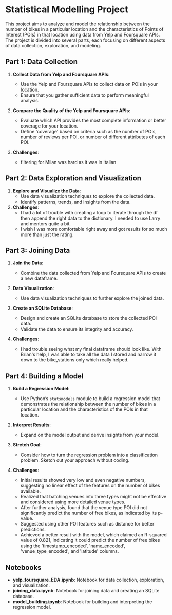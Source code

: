 # Statistical Modelling Project

This project aims to analyze and model the relationship between the number of bikes in a particular location and the characteristics of Points of Interest (POIs) in that location using data from Yelp and Foursquare APIs. The project is divided into several parts, each focusing on different aspects of data collection, exploration, and modeling.

## Part 1: Data Collection

1. **Collect Data from Yelp and Foursquare APIs**:
   - Use the Yelp and Foursquare APIs to collect data on POIs in your location.
   - Ensure that you gather sufficient data to perform meaningful analysis.

2. **Compare the Quality of the Yelp and Foursquare APIs**:
   - Evaluate which API provides the most complete information or better coverage for your location.
   - Define 'coverage' based on criteria such as the number of POIs, number of reviews per POI, or number of different attributes of each POI.

3. **Challenges**:
    - filtering for Milan was hard as it was in Italian

## Part 2: Data Exploration and Visualization

1. **Explore and Visualize the Data**:
   - Use data visualization techniques to explore the collected data.
   - Identify patterns, trends, and insights from the data.
2. **Challenges**:
    - I had a lot of trouble with creating a loop to iterate through the df then append the right data to the dictionary. I needed to use Larry and mentors quite a bit. 
    - I wish I was more comfortable right away and got results for so much more than just the rating. 

## Part 3: Joining Data

1. **Join the Data**:
   - Combine the data collected from Yelp and Foursquare APIs to create a new dataframe.
   
2. **Data Visualization**:
   - Use data visualization techniques to further explore the joined data.

3. **Create an SQLite Database**:
   - Design and create an SQLite database to store the collected POI data.
   - Validate the data to ensure its integrity and accuracy.

4. **Challenges**:
    - I had trouble seeing what my final dataframe should look like. With Brian's help, I was able to take all the data I stored and narrow it down to the bike_stations only which really helped.

## Part 4: Building a Model

1. **Build a Regression Model**:
   - Use Python’s `statsmodels` module to build a regression model that demonstrates the relationship between the number of bikes in a particular location and the characteristics of the POIs in that location.

2. **Interpret Results**:
   - Expand on the model output and derive insights from your model.

3. **Stretch Goal**:
   - Consider how to turn the regression problem into a classification problem. Sketch out your approach without coding.

4. **Challenges**:
    - Initial results showed very low and even negative numbers, suggesting no linear effect of the features on the number of bikes available.
    - Realized that batching venues into three types might not be effective and considered using more detailed venue types.
    - After further analysis, found that the venue type POI did not significantly predict the number of free bikes, as indicated by its p-value.
    - Suggested using other POI features such as distance for better predictions.
    - Achieved a better result with the model, which claimed an R-squared value of 0.821, indicating it could predict the number of free bikes using the       'timestamp_encoded', 'name_encoded', 'venue_type_encoded', and 'latitude' columns.


## Notebooks

- **yelp_foursquare_EDA.ipynb**: Notebook for data collection, exploration, and visualization.
- **joining_data.ipynb**: Notebook for joining data and creating an SQLite database.
- **model_building.ipynb**: Notebook for building and interpreting the regression model.
